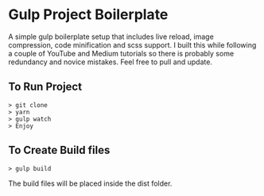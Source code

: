 # Gulp Project Boilerplate

A simple gulp boilerplate setup that includes live reload, image compression, code minification and scss support. I built this while following 
a couple of YouTube and Medium tutorials so there is probably some redundancy and novice mistakes. Feel free to pull and update.

## To Run Project
```
> git clone 
> yarn
> gulp watch
> Enjoy
```

## To Create Build files
```
> gulp build
```
The build files will be placed inside the dist folder.



